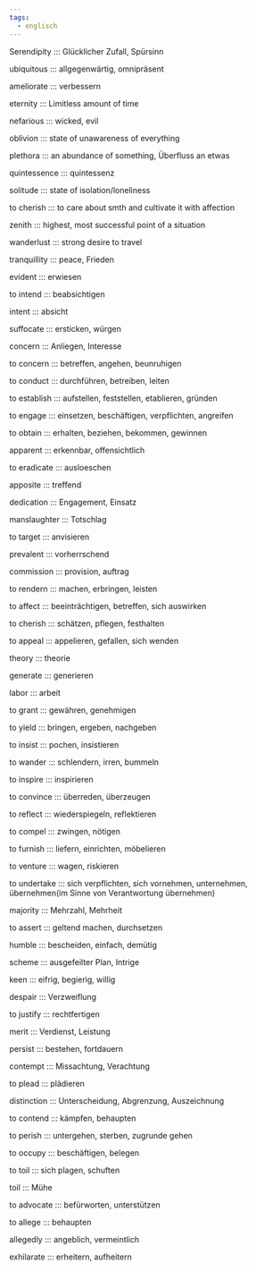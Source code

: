 ```yaml
---
tags:
  - englisch
---
```

Serendipity ::: Glücklicher Zufall, Spürsinn
<!--SR:!2024-10-02,68,312!2024-10-05,68,317-->

ubiquitous ::: allgegenwärtig, omnipräsent
<!--SR:!2025-06-01,251,330!2025-02-23,168,317-->

ameliorate ::: verbessern
<!--SR:!2024-10-05,19,382!2024-10-18,29,382-->

eternity ::: Limitless amount of time
<!--SR:!2025-05-23,245,332!2024-09-30,65,317-->

nefarious ::: wicked, evil
<!--SR:!2024-10-02,68,312!2024-09-26,61,317-->

oblivion ::: state of unawareness of everything
<!--SR:!2025-02-19,164,312!2024-10-12,75,325-->

plethora ::: an abundance of something, Überfluss an etwas
<!--SR:!2024-10-04,67,317!2025-05-12,236,332-->

quintessence ::: quintessenz
<!--SR:!2025-05-26,249,332!2024-09-25,61,317-->

solitude ::: state of isolation/loneliness
<!--SR:!2025-05-09,235,330!2024-10-06,69,317-->

to cherish ::: to care about smth and cultivate it with affection
<!--SR:!2025-06-17,266,337!2025-03-03,176,310-->

zenith ::: highest, most successful point of a situation
<!--SR:!2025-04-13,210,325!2025-01-30,144,310-->

wanderlust ::: strong desire to travel
<!--SR:!2025-06-07,257,337!2025-05-09,236,332-->

tranquillity ::: peace, Frieden
<!--SR:!2025-03-30,202,312!2025-06-03,253,337-->

evident ::: erwiesen
<!--SR:!2024-10-26,71,352!2024-12-06,89,358-->

to intend ::: beabsichtigen
<!--SR:!2024-10-21,68,352!2024-12-04,87,358-->

intent ::: absicht
<!--SR:!2024-10-20,67,352!2024-11-05,80,358-->

suffocate ::: ersticken, würgen
<!--SR:!2024-10-27,72,352!2024-11-29,82,358-->

concern ::: Anliegen, Interesse
<!--SR:!2024-10-10,55,318!2024-10-31,75,352-->

to concern ::: betreffen, angehen, beunruhigen
<!--SR:!2024-12-15,98,318!2024-11-03,79,352-->

to conduct ::: durchführen, betreiben, leiten
<!--SR:!2024-10-10,59,332!2024-12-08,91,358-->

to establish ::: aufstellen, feststellen, etablieren, gründen
<!--SR:!2025-01-21,134,358!2024-11-30,83,352-->

to engage ::: einsetzen, beschäftigen, verpflichten, angreifen
<!--SR:!2024-10-04,26,272!2024-10-07,28,288-->

to obtain ::: erhalten, beziehen, bekommen, gewinnen
<!--SR:!2024-11-16,54,312!2025-01-15,128,358-->

apparent ::: erkennbar, offensichtlich
<!--SR:!2024-10-12,59,332!2024-10-18,40,298-->

to eradicate ::: ausloeschen
<!--SR:!2024-10-06,19,382!2024-10-10,20,364-->

apposite ::: treffend
<!--SR:!2024-10-09,19,364!2024-10-06,18,362-->

dedication ::: Engagement, Einsatz
<!--SR:!2024-10-01,15,363!2024-10-24,31,384-->

manslaughter ::: Totschlag
<!--SR:!2024-10-09,22,383!2024-10-14,24,384-->

to target ::: anvisieren
<!--SR:!2024-10-13,23,384!2024-10-21,32,382-->

prevalent ::: vorherrschend
<!--SR:!2024-10-24,31,384!2024-10-18,29,382-->

commission ::: provision, auftrag
<!--SR:!2024-10-07,56,338!2024-10-26,71,352-->

to rendern ::: machen, erbringen, leisten
<!--SR:!2024-12-03,86,357!2025-02-16,149,312-->

to affect ::: beeinträchtigen, betreffen, sich auswirken
<!--SR:!2024-11-10,85,352!2024-12-09,92,358-->

to cherish ::: schätzen, pflegen, festhalten
<!--SR:!2024-10-27,72,352!2024-10-29,73,358-->

to appeal ::: appelieren, gefallen, sich wenden
<!--SR:!2024-12-08,90,318!2024-11-25,78,372-->

theory ::: theorie
<!--SR:!2024-12-04,87,368!2024-11-30,82,358-->

generate ::: generieren
<!--SR:!2024-12-13,95,368!2024-12-04,87,358-->

labor ::: arbeit
<!--SR:!2024-12-12,95,368!2024-11-03,78,358-->

to grant ::: gewähren, genehmigen
<!--SR:!2024-11-03,78,358!2024-11-27,80,348-->

to yield ::: bringen, ergeben, nachgeben
<!--SR:!2024-10-24,45,298!2024-11-17,70,352-->

to insist ::: pochen, insistieren
<!--SR:!2024-12-06,89,358!2024-12-13,95,368-->

to wander ::: schlendern, irren, bummeln
<!--SR:!2024-10-30,75,358!2024-11-18,71,348-->

to inspire ::: inspirieren
<!--SR:!2024-11-08,83,358!2024-11-23,76,368-->

to convince ::: überreden, überzeugen
<!--SR:!2024-12-06,88,368!2024-11-30,83,358-->

to reflect ::: wiederspiegeln, reflektieren
<!--SR:!2024-12-10,92,358!2024-12-08,91,368-->

to compel ::: zwingen, nötigen
<!--SR:!2024-09-26,47,338!2024-10-16,31,348-->

to furnish ::: liefern, einrichten, möbelieren
<!--SR:!2024-11-28,81,368!2024-10-31,76,358-->

to venture ::: wagen, riskieren
<!--SR:!2024-11-28,80,368!2024-12-07,90,358-->

to undertake ::: sich verpflichten, sich vornehmen, unternehmen, übernehmen(im Sinne von Verantwortung übernehmen)
<!--SR:!2024-12-04,82,278!2024-12-17,100,377-->

majority ::: Mehrzahl, Mehrheit
<!--SR:!2024-12-02,85,368!2024-10-29,74,358-->

to assert ::: geltend machen, durchsetzen
<!--SR:!2024-09-27,10,278!2024-11-04,47,354-->

humble ::: bescheiden, einfach, demütig
<!--SR:!2024-11-02,77,358!2024-11-15,68,348-->

scheme ::: ausgefeilter Plan, Intrige
<!--SR:!2024-11-29,82,368!2024-10-30,75,358-->

keen ::: eifrig, begierig, willig
<!--SR:!2025-01-17,130,348!2024-12-08,91,358-->

despair ::: Verzweiflung
<!--SR:!2024-11-27,79,368!2024-12-05,88,358-->

to justify ::: rechtfertigen
<!--SR:!2024-12-01,84,368!2024-12-01,83,358-->

merit ::: Verdienst, Leistung
<!--SR:!2024-11-07,60,348!2024-11-07,82,358-->

persist ::: bestehen, fortdauern
<!--SR:!2024-11-01,76,358!2024-11-20,73,348-->

contempt ::: Missachtung, Verachtung
<!--SR:!2025-03-31,189,348!2024-10-14,29,338-->

to plead ::: plädieren
<!--SR:!2024-12-09,92,358!2024-12-08,90,368-->

distinction ::: Unterscheidung, Abgrenzung, Auszeichnung
<!--SR:!2025-04-10,199,358!2024-11-21,74,368-->

to contend ::: kämpfen, behaupten
<!--SR:!2024-12-02,85,368!2024-10-14,61,338-->

to perish ::: untergehen, sterben, zugrunde gehen
<!--SR:!2024-10-19,25,328!2024-11-04,79,358-->

to occupy ::: beschäftigen, belegen
<!--SR:!2024-11-02,77,358!2024-11-25,78,368-->

to toil ::: sich plagen, schuften
<!--SR:!2024-11-15,67,338!2024-12-04,87,368-->

toil ::: Mühe
<!--SR:!2024-12-02,85,358!2024-12-07,89,368-->

to advocate ::: befürworten, unterstützen
<!--SR:!2024-11-22,75,368!2024-12-05,87,358-->

to allege ::: behaupten
<!--SR:!2024-12-12,94,368!2024-10-08,30,338-->

allegedly ::: angeblich, vermeintlich
<!--SR:!2024-10-01,48,348!2024-11-30,83,358-->

exhilarate ::: erheitern, aufheitern
<!--SR:!2024-10-25,32,385!2024-09-25,2,305-->

